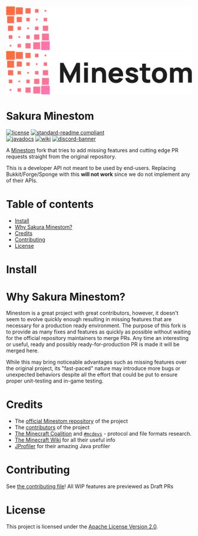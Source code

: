 ![banner](banner_dark.png#gh-dark-mode-only)
![banner](banner_light.png#gh-light-mode-only)

# Sakura Minestom

[![license](https://img.shields.io/github/license/Minestom/Minestom?style=for-the-badge&color=b2204c)](../LICENSE)
[![standard-readme compliant](https://img.shields.io/badge/readme%20style-standard-brightgreen.svg?style=for-the-badge)](https://github.com/RichardLitt/standard-readme)  
[![javadocs](https://img.shields.io/badge/documentation-javadocs-4d7a97?style=for-the-badge)](https://minestom.github.io/Minestom/)
[![wiki](https://img.shields.io/badge/documentation-wiki-74aad6?style=for-the-badge)](https://wiki.minestom.net/)
[![discord-banner](https://img.shields.io/discord/706185253441634317?label=discord&style=for-the-badge&color=7289da)](https://discord.gg/pkFRvqB)

A [Minestom](https://github.com/Minestom/Minestom) fork that tries to add missing features and cutting edge PR requests straight from the original repository.

This is a developer API not meant to be used by end-users. Replacing Bukkit/Forge/Sponge with this **will not work** since we do not implement any of their APIs.

# Table of contents
- [Install](#install)
- [Why Sakura Minestom?](#why-sakura-minestom)
- [Credits](#credits)
- [Contributing](#contributing)
- [License](#license)

# Install


# Why Sakura Minestom?
Minestom is a great project with great contributors, however, it doesn't seem to evolve quickly enough resulting in missing features that are necessary for a production ready environment.
The purpose of this fork is to provide as many fixes and features as quickly as possible without waiting for the official repository maintainers to merge PRs.
Any time an interesting or useful, ready and possibly ready-for-production PR is made it will be merged here.

While this may bring noticeable advantages such as missing features over the original project, its "fast-paced" nature may introduce more bugs or unexpected behaviors despite all the effort that could be put to ensure proper unit-testing and in-game testing.

# Credits
* The [official Minestom repository](https://github.com/Minestom/Minestom/) of the project
* The [contributors](https://github.com/Minestom/Minestom/graphs/contributors) of the project
* [The Minecraft Coalition](https://wiki.vg/) and [`#mcdevs`](https://github.com/mcdevs) -
   protocol and file formats research.
* [The Minecraft Wiki](https://minecraft.gamepedia.com/Minecraft_Wiki) for all their useful info
* [JProfiler](https://www.ej-technologies.com/products/jprofiler/overview.html) for their amazing Java profiler

# Contributing
See [the contributing file](CONTRIBUTING.md)!
All WIP features are previewed as Draft PRs

# License
This project is licensed under the [Apache License Version 2.0](../LICENSE).


